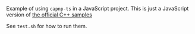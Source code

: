 Example of using `capnp-ts` in a JavaScript project. This is just a JavaScript version of [the official C++ samples](https://github.com/capnproto/capnproto/tree/master/c%2B%2B/samples)

See `test.sh` for how to run them.